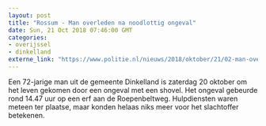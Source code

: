 ```yaml
---
layout: post
title: "Rossum - Man overleden na noodlottig ongeval"
date: Sun, 21 Oct 2018 07:46:00 GMT
categories: 
- overijssel 
- dinkelland 
externe_link: "https://www.politie.nl/nieuws/2018/oktober/21/02-man-overleden-na-noodlottig-ongeval.html"
---
```


Een 72-jarige man uit de gemeente Dinkelland is zaterdag 20 oktober om het leven gekomen door een ongeval met een shovel. Het ongeval gebeurde rond 14.47 uur op een erf aan de Roepenbeltweg. Hulpdiensten waren meteen ter plaatse, maar konden helaas niks meer voor het slachtoffer betekenen.
